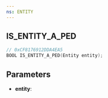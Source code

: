 ```yaml
---
ns: ENTITY
---
```

## IS_ENTITY_A_PED

```c
// 0xCF8176912DDA4EA5
BOOL IS_ENTITY_A_PED(Entity entity);
```

## Parameters
* **entity**:
